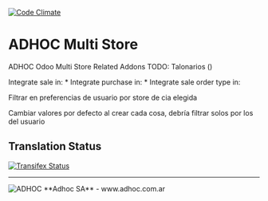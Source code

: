 [![Code Climate](https://codeclimate.com/github/ingadhoc/multi-store/badges/gpa.svg)](https://codeclimate.com/github/ingadhoc/multi-store)

# ADHOC Multi Store

ADHOC Odoo Multi Store Related Addons
TODO:
Talonarios ()


Integrate sale in:
* 
Integrate purchase in:
* 
Integrate sale order type in:

Filtrar en preferencias de usuario por store de cia elegida

Cambiar valores por defecto al crear cada cosa, debría filtrar solos por los del usuario


[//]: # (addons)
[//]: # (end addons)

Translation Status
------------------
[![Transifex Status](https://www.transifex.com/projects/p/ingadhoc-multi-store-15-0/chart/image_png)](https://www.transifex.com/projects/p/ingadhoc-multi-store-15-0)

----

<img alt="ADHOC" src="http://fotos.subefotos.com/83fed853c1e15a8023b86b2b22d6145bo.png" />
**Adhoc SA** - www.adhoc.com.ar
